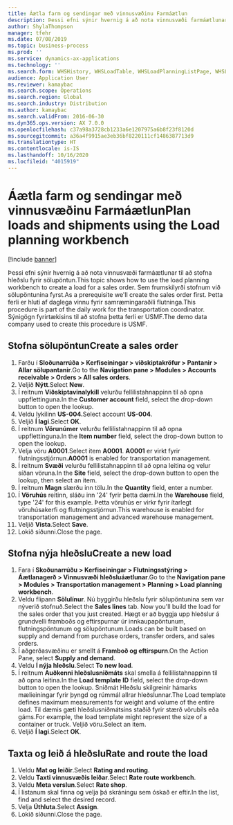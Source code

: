 ```yaml
---
title: Áætla farm og sendingar með vinnusvæðinu Farmáætlun
description: Þessi efni sýnir hvernig á að nota vinnusvæði farmáætlunar til að stofna hleðslu fyrir sölupöntun.
author: ShylaThompson
manager: tfehr
ms.date: 07/08/2019
ms.topic: business-process
ms.prod: ''
ms.service: dynamics-ax-applications
ms.technology: ''
ms.search.form: WHSHistory, WHSLoadTable, WHSLoadPlanningListPage, WHSLoadPlanningWorkbench
audience: Application User
ms.reviewer: kamaybac
ms.search.scope: Operations
ms.search.region: Global
ms.search.industry: Distribution
ms.author: kamaybac
ms.search.validFrom: 2016-06-30
ms.dyn365.ops.version: AX 7.0.0
ms.openlocfilehash: c37a98a3728cb1233a6e1207975a6b8f23f8120d
ms.sourcegitcommit: a36a4f9915ae3eb36bf8220111cf1486387713d9
ms.translationtype: HT
ms.contentlocale: is-IS
ms.lasthandoff: 10/16/2020
ms.locfileid: "4015919"
---
```

# <a name="plan-loads-and-shipments-using-the-load-planning-workbench"></a><span data-ttu-id="1677b-103">Áætla farm og sendingar með vinnusvæðinu Farmáætlun</span><span class="sxs-lookup"><span data-stu-id="1677b-103">Plan loads and shipments using the Load planning workbench</span></span>

[!include [banner](../../includes/banner.md)]

<span data-ttu-id="1677b-104">Þessi efni sýnir hvernig á að nota vinnusvæði farmáætlunar til að stofna hleðslu fyrir sölupöntun.</span><span class="sxs-lookup"><span data-stu-id="1677b-104">This topic shows how to use the load planning workbench to create a load for a sales order.</span></span> <span data-ttu-id="1677b-105">Sem frumskilyrði stofnum við sölupöntunina fyrst.</span><span class="sxs-lookup"><span data-stu-id="1677b-105">As a prerequisite we'll create the sales order first.</span></span> <span data-ttu-id="1677b-106">Þetta ferli er hluti af daglega vinnu fyrir samræmingaraðili flutninga.</span><span class="sxs-lookup"><span data-stu-id="1677b-106">This procedure is part of the daily work for the transportation coordinator.</span></span> <span data-ttu-id="1677b-107">Sýnigögn fyrirtækisins til að stofna þetta ferli er USMF.</span><span class="sxs-lookup"><span data-stu-id="1677b-107">The demo data company used to create this procedure is USMF.</span></span>


## <a name="create-a-sales-order"></a><span data-ttu-id="1677b-108">Stofna sölupöntun</span><span class="sxs-lookup"><span data-stu-id="1677b-108">Create a sales order</span></span>
1. <span data-ttu-id="1677b-109">Farðu í **Sloðunarrúða > Kerfiseiningar > viðskiptakröfur > Pantanir > Allar sölupantanir**.</span><span class="sxs-lookup"><span data-stu-id="1677b-109">Go to the **Navigation pane > Modules > Accounts receivable > Orders > All sales orders**.</span></span>
2. <span data-ttu-id="1677b-110">Veljið **Nýtt**.</span><span class="sxs-lookup"><span data-stu-id="1677b-110">Select **New**.</span></span>
3. <span data-ttu-id="1677b-111">Í reitnum **Viðskiptavinalykill** velurðu fellilistahnappinn til að opna uppflettinguna.</span><span class="sxs-lookup"><span data-stu-id="1677b-111">In the **Customer account** field, select the drop-down button to open the lookup.</span></span>
4. <span data-ttu-id="1677b-112">Veldu lykilinn **US-004.**</span><span class="sxs-lookup"><span data-stu-id="1677b-112">Select account **US-004**.</span></span>
5. <span data-ttu-id="1677b-113">Veljið **Í lagi**.</span><span class="sxs-lookup"><span data-stu-id="1677b-113">Select **OK**.</span></span>
6. <span data-ttu-id="1677b-114">Í reitnum **Vörunúmer** velurðu fellilistahnappinn til að opna uppflettinguna.</span><span class="sxs-lookup"><span data-stu-id="1677b-114">In the **Item number** field, select the drop-down button to open the lookup.</span></span>
7. <span data-ttu-id="1677b-115">Velja vöru **A0001**.</span><span class="sxs-lookup"><span data-stu-id="1677b-115">Select item **A0001**.</span></span> <span data-ttu-id="1677b-116">**A0001** er virkt fyrir flutningsstjórnun.</span><span class="sxs-lookup"><span data-stu-id="1677b-116">**A0001** is enabled for transportation management.</span></span>  
8. <span data-ttu-id="1677b-117">Í reitnum **Svæði** velurðu fellilistahnappinn til að opna leitina og velur síðan vöruna.</span><span class="sxs-lookup"><span data-stu-id="1677b-117">In the **Site** field, select the drop-down button to open the lookup, then select an item.</span></span>
9. <span data-ttu-id="1677b-118">Í reitnum **Magn** slærðu inn tölu.</span><span class="sxs-lookup"><span data-stu-id="1677b-118">In the **Quantity** field, enter a number.</span></span>
10. <span data-ttu-id="1677b-119">Í **Vöruhús** reitinn, sláðu inn '24' fyrir þetta dæmi.</span><span class="sxs-lookup"><span data-stu-id="1677b-119">In the **Warehouse** field, type '24' for this example.</span></span> <span data-ttu-id="1677b-120">Þetta vöruhús er virkr fyrir ítarlegt vöruhúsakerfi og flutningsstjórnun.</span><span class="sxs-lookup"><span data-stu-id="1677b-120">This warehouse is enabled for transportation management and advanced warehouse management.</span></span>  
11. <span data-ttu-id="1677b-121">Veljið **Vista**.</span><span class="sxs-lookup"><span data-stu-id="1677b-121">Select **Save**.</span></span>
12. <span data-ttu-id="1677b-122">Lokið síðunni.</span><span class="sxs-lookup"><span data-stu-id="1677b-122">Close the page.</span></span>

## <a name="create-a-new-load"></a><span data-ttu-id="1677b-123">Stofna nýja hleðslu</span><span class="sxs-lookup"><span data-stu-id="1677b-123">Create a new load</span></span>
1. <span data-ttu-id="1677b-124">Fara í **Skoðunarrúðu > Kerfiseiningar > Flutningsstýring > Áætlanagerð > Vinnusvæði hleðsluáætlunar**.</span><span class="sxs-lookup"><span data-stu-id="1677b-124">Go to the **Navigation pane > Modules > Transportation management > Planning > Load planning workbench**.</span></span>
2. <span data-ttu-id="1677b-125">Veldu flipann **Sölulínur**. Nú byggirðu hleðslu fyrir sölupöntunina sem var nýverið stofnuð.</span><span class="sxs-lookup"><span data-stu-id="1677b-125">Select the **Sales lines** tab. Now you'll build the load for the sales order that you just created.</span></span> <span data-ttu-id="1677b-126">Hægt er að byggja upp hleðslur á grundvelli framboðs og eftirspurnar úr innkaupapöntunum, flutningspöntunum og sölupöntunum.</span><span class="sxs-lookup"><span data-stu-id="1677b-126">Loads can be built based on supply and demand from purchase orders, transfer orders, and sales orders.</span></span>  
3. <span data-ttu-id="1677b-127">Í aðgerðasvæðinu er smellt á **Framboð og eftirspurn**.</span><span class="sxs-lookup"><span data-stu-id="1677b-127">On the Action Pane, select **Supply and demand**.</span></span>
4. <span data-ttu-id="1677b-128">Veldu **Í nýja hleðslu**.</span><span class="sxs-lookup"><span data-stu-id="1677b-128">Select **To new load**.</span></span>
5. <span data-ttu-id="1677b-129">Í reitnum **Auðkenni hleðslusniðmáts** skal smella á fellilistahnappinn til að opna leitina.</span><span class="sxs-lookup"><span data-stu-id="1677b-129">In the **Load template ID** field, select the drop-down button to open the lookup.</span></span> <span data-ttu-id="1677b-130">Sniðmát Hleðslu skilgreinir hámarks mælieiningar fyrir þyngd og rúmmál allrar hleðslunnar.</span><span class="sxs-lookup"><span data-stu-id="1677b-130">The Load template defines maximum measurements for weight and volume of the entire load.</span></span> <span data-ttu-id="1677b-131">Til dæmis gæti hleðslusniðmátsins staðið fyrir stærð vörubíls eða gáms.</span><span class="sxs-lookup"><span data-stu-id="1677b-131">For example, the load template might represent the size of a container or truck.</span></span> <span data-ttu-id="1677b-132">Veljið vöru.</span><span class="sxs-lookup"><span data-stu-id="1677b-132">Select an item.</span></span>
6. <span data-ttu-id="1677b-133">Veljið **Í lagi**.</span><span class="sxs-lookup"><span data-stu-id="1677b-133">Select **OK**.</span></span>

## <a name="rate-and-route-the-load"></a><span data-ttu-id="1677b-134">Taxta og leið á hleðslu</span><span class="sxs-lookup"><span data-stu-id="1677b-134">Rate and route the load</span></span>
1. <span data-ttu-id="1677b-135">Veldu **Mat og leiðir**.</span><span class="sxs-lookup"><span data-stu-id="1677b-135">Select **Rating and routing**.</span></span>
2. <span data-ttu-id="1677b-136">Veldu **Taxti vinnusvæðis leiðar**.</span><span class="sxs-lookup"><span data-stu-id="1677b-136">Select **Rate route workbench**.</span></span>
3. <span data-ttu-id="1677b-137">Veldu **Meta verslun**.</span><span class="sxs-lookup"><span data-stu-id="1677b-137">Select **Rate shop**.</span></span>
4. <span data-ttu-id="1677b-138">Í listanum skal finna og velja þá skráningu sem óskað er eftir.</span><span class="sxs-lookup"><span data-stu-id="1677b-138">In the list, find and select the desired record.</span></span>
5. <span data-ttu-id="1677b-139">Velja **Úthluta**.</span><span class="sxs-lookup"><span data-stu-id="1677b-139">Select **Assign**.</span></span>
6. <span data-ttu-id="1677b-140">Lokið síðunni.</span><span class="sxs-lookup"><span data-stu-id="1677b-140">Close the page.</span></span>

